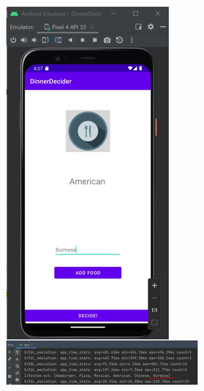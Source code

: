 ![alt text](https://github.com/tsulai/MIU_MobileDeviceProgramming/blob/master/Assignment2/dinnerdecider_emulator.JPG)
![alt text](https://github.com/tsulai/MIU_MobileDeviceProgramming/blob/master/Assignment2/dinnerdecider_emulator2.JPG)
